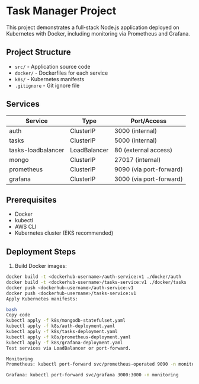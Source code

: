 # Task Manager Project

This project demonstrates a full-stack Node.js application deployed on Kubernetes with Docker, including monitoring via Prometheus and Grafana.

## Project Structure

- `src/` - Application source code
- `docker/` - Dockerfiles for each service
- `k8s/` - Kubernetes manifests
- `.gitignore` - Git ignore file

## Services

| Service         | Type          | Port/Access                        |
|-----------------|---------------|-----------------------------------|
| auth            | ClusterIP     | 3000 (internal)                   |
| tasks           | ClusterIP     | 5000 (internal)                   |
| tasks-loadbalancer | LoadBalancer | 80 (external access)              |
| mongo           | ClusterIP     | 27017 (internal)                  |
| prometheus      | ClusterIP     | 9090 (via port-forward)           |
| grafana         | ClusterIP     | 3000 (via port-forward)           |

## Prerequisites

- Docker
- kubectl
- AWS CLI
- Kubernetes cluster (EKS recommended)

## Deployment Steps

1. Build Docker images:

```bash
docker build -t <dockerhub-username>/auth-service:v1 ./docker/auth
docker build -t <dockerhub-username>/tasks-service:v1 ./docker/tasks
docker push <dockerhub-username>/auth-service:v1
docker push <dockerhub-username>/tasks-service:v1
Apply Kubernetes manifests:

bash
Copy code
kubectl apply -f k8s/mongodb-statefulset.yaml
kubectl apply -f k8s/auth-deployment.yaml
kubectl apply -f k8s/tasks-deployment.yaml
kubectl apply -f k8s/prometheus-deployment.yaml
kubectl apply -f k8s/grafana-deployment.yaml
Test services via LoadBalancer or port-forward.

Monitoring
Prometheus: kubectl port-forward svc/prometheus-operated 9090 -n monitoring

Grafana: kubectl port-forward svc/grafana 3000:3000 -n monitoring